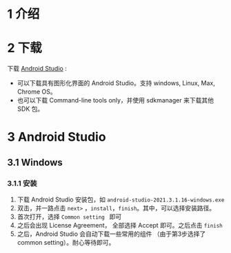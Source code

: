 # 1 介绍



# 2 下载

下载 [Android Studio](https://developer.android.com/studio/) :

+ 可以下载具有图形化界面的 Android Studio。支持 windows, Linux, Max, Chrome OS。
+ 也可以下载 Command-line tools only，并使用 sdkmanager 来下载其他 SDK 包。

# 3 Android Studio

## 3.1 Windows

### 3.1.1 安装

1. 下载 Android Studio 安装包，如 `android-studio-2021.3.1.16-windows.exe`
2. 双击，并一路点击 `next>` ，`install`，`finish`。其中，可以选择安装路径。
3. 首次打开，选择 `Common setting ` 即可
4. 之后会出现 License Agreement， 全部选择 Accept 即可。之后点击 `finish`
5. 之后，Android Studio 会自动下载一些常用的组件 （由于第3步选择了 common setting）。耐心等待即可。



